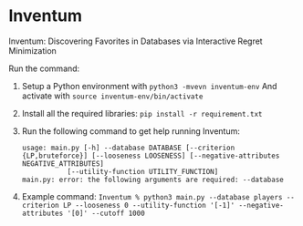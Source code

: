 # Inventum
Inventum: Discovering Favorites in Databases via Interactive Regret Minimization


Run the command:

1. Setup a Python environment with 
    ```python3 -mvevn inventum-env```
    And activate with 
    ```source inventum-env/bin/activate```
2. Install all the required libraries:
    ```pip install -r requirement.txt```
3. Run the following command to get help running Inventum:

    ```python3 main.py
    usage: main.py [-h] --database DATABASE [--criterion {LP,bruteforce}] [--looseness LOOSENESS] [--negative-attributes NEGATIVE_ATTRIBUTES]
               [--utility-function UTILITY_FUNCTION]
    main.py: error: the following arguments are required: --database
    ```
4. Example command:
    ```Inventum % python3 main.py --database players --criterion LP --looseness 0 --utility-function '[-1]' --negative-attributes '[0]' --cutoff 1000```